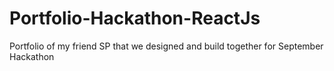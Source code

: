 # Portfolio-Hackathon-ReactJs
  Portfolio of my friend SP that we designed and build together for September Hackathon
